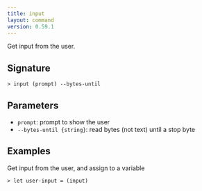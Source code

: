 ```yaml
---
title: input
layout: command
version: 0.59.1
---
```


Get input from the user.

## Signature

```> input (prompt) --bytes-until```

## Parameters

 -  `prompt`: prompt to show the user
 -  `--bytes-until {string}`: read bytes (not text) until a stop byte

## Examples

Get input from the user, and assign to a variable
```shell
> let user-input = (input)
```
